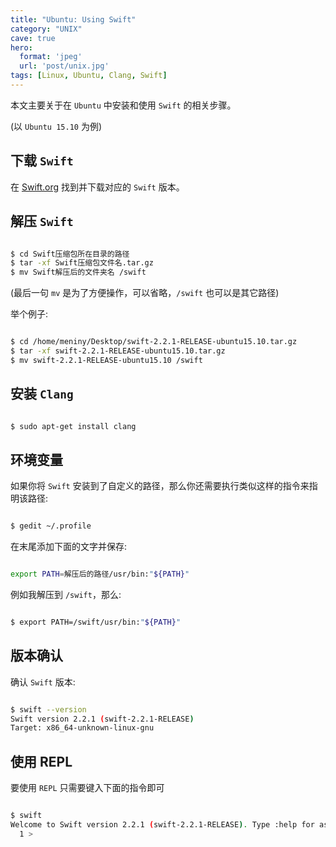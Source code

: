 ```yaml
---
title: "Ubuntu: Using Swift"
category: "UNIX"
cave: true
hero:
  format: 'jpeg'
  url: 'post/unix.jpg'
tags: [Linux, Ubuntu, Clang, Swift]
---
```

本文主要关于在 `Ubuntu` 中安装和使用 `Swift` 的相关步骤。

(以 `Ubuntu 15.10` 为例)

## 下载 `Swift`

在 [Swift.org](https://swift.org/download/#releases) 找到并下载对应的 `Swift` 版本。

## 解压 `Swift`

```sh

$ cd Swift压缩包所在目录的路径
$ tar -xf Swift压缩包文件名.tar.gz
$ mv Swift解压后的文件夹名 /swift

```


(最后一句 `mv` 是为了方便操作，可以省略，`/swift` 也可以是其它路径)

举个例子:

```sh

$ cd /home/meniny/Desktop/swift-2.2.1-RELEASE-ubuntu15.10.tar.gz
$ tar -xf swift-2.2.1-RELEASE-ubuntu15.10.tar.gz
$ mv swift-2.2.1-RELEASE-ubuntu15.10 /swift

```


## 安装 `Clang`

```sh

$ sudo apt-get install clang

```


## 环境变量

如果你将 `Swift` 安装到了自定义的路径，那么你还需要执行类似这样的指令来指明该路径:

```sh

$ gedit ~/.profile

```


在末尾添加下面的文字并保存:

```sh

export PATH=解压后的路径/usr/bin:"${PATH}"

```


例如我解压到 `/swift`，那么:

```sh

$ export PATH=/swift/usr/bin:"${PATH}"

```


## 版本确认

确认 `Swift` 版本:

```sh

$ swift --version
Swift version 2.2.1 (swift-2.2.1-RELEASE)
Target: x86_64-unknown-linux-gnu

```


## 使用 REPL

要使用 `REPL` 只需要键入下面的指令即可

```sh

$ swift
Welcome to Swift version 2.2.1 (swift-2.2.1-RELEASE). Type :help for assistance.
  1 >

```




